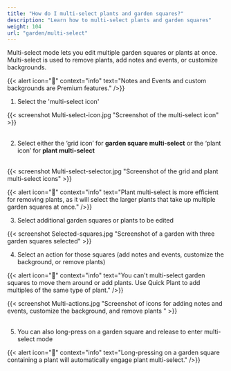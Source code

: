 ```yaml
---
title: "How do I multi-select plants and garden squares?"
description: "Learn how to multi-select plants and garden squares"
weight: 104
url: "garden/multi-select"
---
```

Multi-select mode lets you edit multiple garden squares or plants at once. Multi-select is used to remove plants, add notes and events, or customize backgrounds.

{{< alert icon="💸" context="info" text="Notes and Events and custom backgrounds are Premium features." />}}

1. Select the 'multi-select icon' <br />

{{< screenshot Multi-select-icon.jpg "Screenshot of the multi-select icon" >}}<br /><br />

2. Select either the ‘grid icon’ for **garden square multi-select** or the ‘plant icon’ for **plant multi-select** <br /><br />

{{< screenshot Multi-select-selector.jpg "Screenshot of the grid and plant multi-select icons" >}}

{{< alert icon="🌱" context="info" text="Plant multi-select is more efficient for removing plants, as it will select the larger plants that take up multiple garden squares at once." />}}

3. Select additional garden squares or plants to be edited

{{< screenshot Selected-squares.jpg "Screenshot of a garden with three garden squares selected" >}}<br />

4. Select an action for those squares (add notes and events, customize the background, or remove plants)

{{< alert icon="🥕" context="info" text="You can't multi-select garden squares to move them around or add plants. Use Quick Plant to add multiples of the same type of plant." />}}

{{< screenshot Multi-actions.jpg "Screenshot of icons for adding notes and events, customize the background, and remove plants " >}}<br /><br />

5. You can also long-press on a garden square and release to enter multi-select mode

{{< alert icon="🍅" context="info" text="Long-pressing on a garden square containing a plant will automatically engage plant multi-select." />}}
